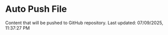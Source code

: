 # Auto Push File

Content that will be pushed to GitHub repository.
Last updated: 07/09/2025, 11:37:27 PM